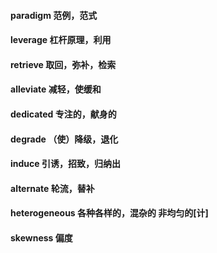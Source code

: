 #### paradigm 范例，范式
#### leverage 杠杆原理，利用
#### retrieve 取回，弥补，检索
#### alleviate 减轻，使缓和
#### dedicated 专注的，献身的
#### degrade （使）降级，退化
#### induce 引诱，招致，归纳出
#### alternate 轮流，替补
#### heterogeneous 各种各样的，混杂的 非均匀的[计]
#### skewness 偏度
